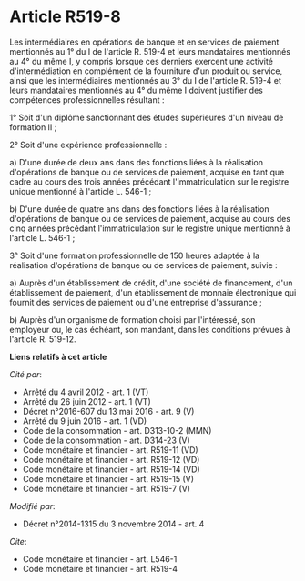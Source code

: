 # Article R519-8

Les intermédiaires en opérations de banque et en services de paiement mentionnés au 1° du I de l'article R. 519-4 et leurs
mandataires mentionnés au 4° du même I, y compris lorsque ces derniers exercent une activité d'intermédiation en complément
de la fourniture d'un produit ou service, ainsi que les intermédiaires mentionnés au 3° du I de l'article R. 519-4 et leurs
mandataires mentionnés au 4° du même I doivent justifier des compétences professionnelles résultant : 

1° Soit d'un diplôme sanctionnant des études supérieures d'un niveau de formation II ; 

2° Soit d'une expérience professionnelle : 

a) D'une durée de deux ans dans des fonctions liées à la réalisation d'opérations de banque ou de services de paiement,
acquise en tant que cadre au cours des trois années précédant l'immatriculation sur le registre unique mentionné à l'article
L. 546-1 ; 

b) D'une durée de quatre ans dans des fonctions liées à la réalisation d'opérations de banque ou de services de paiement,
acquise au cours des cinq années précédant l'immatriculation sur le registre unique mentionné à l'article L. 546-1 ; 

3° Soit d'une formation professionnelle de 150 heures adaptée à la réalisation d'opérations de banque ou de services de
paiement, suivie : 

a) Auprès      d'un établissement de crédit, d'une société de financement, d'un établissement de paiement, d'un établissement
de monnaie électronique qui fournit des services de paiement ou d'une entreprise d'assurance ; 

b) Auprès d'un organisme de formation choisi par l'intéressé, son employeur ou, le cas échéant, son mandant, dans les
conditions prévues à l'article R. 519-12.

**Liens relatifs à cet article**

_Cité par_:

  - Arrêté du 4 avril 2012 - art. 1 (VT)
  - Arrêté du 26 juin 2012 - art. 1 (VT)
  - Décret n°2016-607 du 13 mai 2016 - art. 9 (V)
  - Arrêté du 9 juin 2016 - art. 1 (VD)
  - Code de la consommation - art. D313-10-2 (MMN)
  - Code de la consommation - art. D314-23 (V)
  - Code monétaire et financier - art. R519-11 (VD)
  - Code monétaire et financier - art. R519-12 (VD)
  - Code monétaire et financier - art. R519-14 (VD)
  - Code monétaire et financier - art. R519-15 (V)
  - Code monétaire et financier - art. R519-7 (V)

_Modifié par_:

  - Décret n°2014-1315 du 3 novembre 2014 - art. 4

_Cite_:

  - Code monétaire et financier - art. L546-1
  - Code monétaire et financier - art. R519-4
